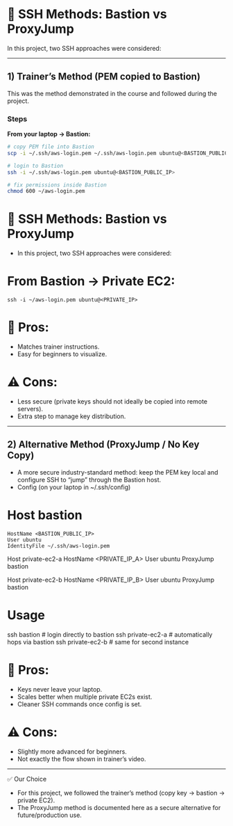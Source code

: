 # 🔐 SSH Methods: Bastion vs ProxyJump

In this project, two SSH approaches were considered:

---

## 1) Trainer’s Method (PEM copied to Bastion)

This was the method demonstrated in the course and followed during the project.

### Steps
**From your laptop → Bastion:**
```bash
# copy PEM file into Bastion
scp -i ~/.ssh/aws-login.pem ~/.ssh/aws-login.pem ubuntu@<BASTION_PUBLIC_IP>:/home/ubuntu/

# login to Bastion
ssh -i ~/.ssh/aws-login.pem ubuntu@<BASTION_PUBLIC_IP>

# fix permissions inside Bastion
chmod 600 ~/aws-login.pem
```

# 🔐 SSH Methods: Bastion vs ProxyJump
- In this project, two SSH approaches were considered:


# From Bastion → Private EC2:
```
ssh -i ~/aws-login.pem ubuntu@<PRIVATE_IP>
```

# 📌 Pros:
- Matches trainer instructions.
- Easy for beginners to visualize.

# ⚠️ Cons:
- Less secure (private keys should not ideally be copied into remote servers).
- Extra step to manage key distribution.

---

## 2) Alternative Method (ProxyJump / No Key Copy)

- A more secure industry-standard method: keep the PEM key local and configure SSH to “jump” through the Bastion host.
- Config (on your laptop in ~/.ssh/config)

# Host bastion
    HostName <BASTION_PUBLIC_IP>
    User ubuntu
    IdentityFile ~/.ssh/aws-login.pem

Host private-ec2-a
    HostName <PRIVATE_IP_A>
    User ubuntu
    ProxyJump bastion

Host private-ec2-b
    HostName <PRIVATE_IP_B>
    User ubuntu
    ProxyJump bastion

# Usage
ssh bastion          # login directly to bastion
ssh private-ec2-a    # automatically hops via bastion
ssh private-ec2-b    # same for second instance


# 📌 Pros:
- Keys never leave your laptop.
- Scales better when multiple private EC2s exist.
- Cleaner SSH commands once config is set.

# ⚠️ Cons:
- Slightly more advanced for beginners.
- Not exactly the flow shown in trainer’s video.

---

✅ Our Choice

- For this project, we followed the trainer’s method (copy key → bastion → private EC2).
- The ProxyJump method is documented here as a secure alternative for future/production use.
